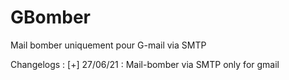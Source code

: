 # GBomber
Mail bomber uniquement pour G-mail via SMTP

Changelogs : 
[+] 27/06/21 : Mail-bomber via SMTP only for gmail
